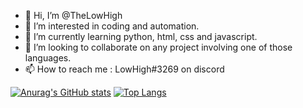 - 👋 Hi, I’m @TheLowHigh
- 👀 I’m interested in coding and automation.
- 🌱 I’m currently learning python, html, css and javascript.
- 💞️ I’m looking to collaborate on any project involving one of those languages.
- 📫 How to reach me : LowHigh#3269 on discord

[![Anurag's GitHub stats](https://github-readme-stats.vercel.app/api?username=TheLowHigh)](https://github.com/anuraghazra/github-readme-stats)
[![Top Langs](https://github-readme-stats.vercel.app/api/top-langs/?username=TheLowHigh&layout=compact)](https://github.com/anuraghazra/github-readme-stats)
